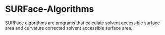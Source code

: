 # SURFace-Algorithms
SURFace algorithms are programs that calculate solvent accessible surface area and curvature corrected solvent accessible surface area.
